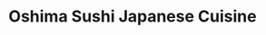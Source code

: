---
layout: place
title: "Oshima Sushi Japanese Cuisine"
permalink: /south-dakota/sioux-falls/oshima-sushi-japanese-cuisine.html
stateAbbr: SD
stateName: South Dakota
cityName: Sioux Falls
seo:
  name: "Oshima Sushi Japanese Cuisine"
  type: Restaurant
  links: https://oshimasiouxfalls.com/
description: "Casual nook with inventive sushi rolls & classic Japanese entrees, plus lunch specials & bubble tea. Looking for sushi in Sioux Falls, South Dakota? Check ou..."
place_id: ChIJfeM-xqK1jocRpqTKI95G77s
photos:
  - name: >-
      places/ChIJfeM-xqK1jocRpqTKI95G77s/photos/AeeoHcIq5SmS_jbvl-L8w1A_8h_tvr6TeGb9u2M_BdJRSRSjk6U-YNUKXutX0vuSi8MYrYU4eGplwVoBaWKn509eBbyafMoIXoM92iFQ6B5_kNsRIIaCNiL85lr2rc4cxR-wIDoE94jRkNOoCDE-_UkB0TRRFhFKJtRAJOwxpTLeQqEZ5AupJDMnlLRVrtpgAGDwMFwcAkstcKG8xg84D1wGTv116hlZ3UlL5eyVTNLuqm_tkKJGNt7MfahoOou6OGUkZaZWv-Is3GUpm5Qv5o8fn8TSY05hBVgKvpoTvtAojxx7ISFrrMj82ygBeNxN_vA3qQe9rxQ3WZs-7wmbbeyQG3OS9Dwqtgw1DYFef_0waOGtomQr6Ow7POWgj3IRY-OCVCxXwvCvlbBkQPlOAoF1SQPlqvuiydipuyUjbZSH2-ZZ3WvB
    widthPx: 4032
    heightPx: 3024
    authorAttributions:
      - displayName: Allan Thoennes
        uri: https://maps.google.com/maps/contrib/105218105866535786786
        photoUri: >-
          https://lh3.googleusercontent.com/a/ACg8ocInDxFVJpW7mwFD6b0SLTevCOu81D2ozd8AlbgHUsJpQdLv6w=s100-p-k-no-mo
    flagContentUri: >-
      https://www.google.com/local/imagery/report/?cb_client=maps_api_places.places_api&image_key=!1e10!2sCIHM0ogKEICAgIDJu-KI7AE&hl=en-US
    googleMapsUri: >-
      https://www.google.com/maps/place//data=!3m4!1e2!3m2!1sCIHM0ogKEICAgIDJu-KI7AE!2e10!4m2!3m1!1s0x878eb5a2c63ee37d:0xbbef46de23caa4a6
  - name: >-
      places/ChIJfeM-xqK1jocRpqTKI95G77s/photos/AeeoHcKT4D-kD6NJADVG2PWxVbuvt9_PiyyeyYE2Wtk5JI9qsF_B_kqgXSjVfI-XKGWMa_E82KWBdb0bZUdXMyKC5SnjxPWzwsDrC7ZJpXvti65LvQZ2DY2N6L4b6bb4aV4le9r5iPsPWOa6t1chq18quHekS3rX4bAIY0WFBBEz1uyulhtTU7M51rW7gUoGA1qXObShD56iLcRQtHpvElv_K5VrrwUTt_7ADDQI2HA6bfRwFkxndovijbxJsNfMRvyfmZ4EO8btINKtxVYQDXb5QWGzVqsj4GXJ_2CB9qOGSgIZLMMX95tGlRWjYsTw836MTP05ogj9dflo4SJU1-GUqPph5KHyVJRhwa4ajGPQ3zGJwTH3J84yvKKYBznyuU9u-IGJirj4rALE0QYAWGG8ddx8CmemXy7QUbs1_aoSKuiR1g
    widthPx: 4032
    heightPx: 3024
    authorAttributions:
      - displayName: KC C.
        uri: https://maps.google.com/maps/contrib/111100348267650261735
        photoUri: >-
          https://lh3.googleusercontent.com/a-/ALV-UjXlUd9x6KeeFIweOgtxpUYtjelSj5Lfkh7mpgy7IU0v8GeHlend=s100-p-k-no-mo
    flagContentUri: >-
      https://www.google.com/local/imagery/report/?cb_client=maps_api_places.places_api&image_key=!1e10!2sCIHM0ogKEICAgID4iMqiJw&hl=en-US
    googleMapsUri: >-
      https://www.google.com/maps/place//data=!3m4!1e2!3m2!1sCIHM0ogKEICAgID4iMqiJw!2e10!4m2!3m1!1s0x878eb5a2c63ee37d:0xbbef46de23caa4a6
  - name: >-
      places/ChIJfeM-xqK1jocRpqTKI95G77s/photos/AeeoHcLmipnl484N5IFOGtkc0ygNg9JW-PLj4mxVTuQ3FXM4eGihfyIlR-aWvMOGputUoJDOiOgMlbzGodUDi4G7GKup2-O9qZlXd0R7ptFDIwiay5diHp4fx5RNCgcnh2MJEdQFOJBjs1Y9wJZnzhhiWRDWLLwfQ1QJvmUvDKp69khe17YUYcPZUa2XUJxRgsBMO9ssQl5radQciUtEZ1a-syHD2lBTs_upSxhGF28kPCifrZu8dhceGmQ0IALfntw2JwAfcKCK3DlUwqPNiLKMQ9gjLZCr8F16LmLlmLtBgf2zd-RVwbtjBMiOQ9PpmJmBrch6t6bw3Yf8czM5KEjw1Io_SsRTMXfV5c_xcCxdqp2-XcVkNaRHAfA4Jh0WuKhn9WwGvf3JRZVFqQ5GJ3u2u0ZYMm5kAPZlzagztLKMnyqvQMqt
    widthPx: 4032
    heightPx: 3024
    authorAttributions:
      - displayName: Nat Stewart
        uri: https://maps.google.com/maps/contrib/102720695704668724054
        photoUri: >-
          https://lh3.googleusercontent.com/a-/ALV-UjXXS7OsThyPgsmCinJH1bd8Z9E4IdY145QFhGHkGADoyWMGl8Y=s100-p-k-no-mo
    flagContentUri: >-
      https://www.google.com/local/imagery/report/?cb_client=maps_api_places.places_api&image_key=!1e10!2sCIHM0ogKEICAgMCw7NfEgwE&hl=en-US
    googleMapsUri: >-
      https://www.google.com/maps/place//data=!3m4!1e2!3m2!1sCIHM0ogKEICAgMCw7NfEgwE!2e10!4m2!3m1!1s0x878eb5a2c63ee37d:0xbbef46de23caa4a6
  - name: >-
      places/ChIJfeM-xqK1jocRpqTKI95G77s/photos/AeeoHcKZddqM5BK0FUNJxTRr8Qhd0TkzApTEVLnpw0cnyuuvcbB0GUvt0wXmWMs87OQatY8iEQKGM6mLZaKXoVu3m6hMQ7ySxhrkjSgJbRtYjyAeWSCsrh9JiBL95bz4uGzh1frd2hyrDUu8cGE7JRzzIZfZ6aF7a9lSSF36suYCbO6e9KWW-0QCAEGMqqPnXzEVADt1MbCQanssU7C1NtAFVR8DFyaFDovmElWopMIHClG3-elPjA8Vcgz4YiYr_tTBl9YIHo5DKSTWZziINEbsIwY2CgU9mBpj1LjlMkqNjGgCzvGIC-qBW183FTy5Z8UQ5eaImllsUHif4IN81o4cHvoW2VU2JYP7s8vlu5wahrjGNxcDjZktRHYctfuP6rrDpGrLKoAOs9AZBB0WrEZhmS0GOa3JI0n2NYcLFNmLt_M
    widthPx: 4032
    heightPx: 3024
    authorAttributions:
      - displayName: Nat Stewart
        uri: https://maps.google.com/maps/contrib/102720695704668724054
        photoUri: >-
          https://lh3.googleusercontent.com/a-/ALV-UjXXS7OsThyPgsmCinJH1bd8Z9E4IdY145QFhGHkGADoyWMGl8Y=s100-p-k-no-mo
    flagContentUri: >-
      https://www.google.com/local/imagery/report/?cb_client=maps_api_places.places_api&image_key=!1e10!2sCIHM0ogKEICAgMCw7NfEAw&hl=en-US
    googleMapsUri: >-
      https://www.google.com/maps/place//data=!3m4!1e2!3m2!1sCIHM0ogKEICAgMCw7NfEAw!2e10!4m2!3m1!1s0x878eb5a2c63ee37d:0xbbef46de23caa4a6
  - name: >-
      places/ChIJfeM-xqK1jocRpqTKI95G77s/photos/AeeoHcIfBOr7bluKJbSIBmQeO2rCclZ0UYygpDtlfH8xB3LPkFz45ekzuGdkm8XGohXxJKSr4YMLktGd1yrPko_TPSgzoM1frmZa8X8upYW_FN6kS78EMN6LJBsNHX33n422eNF6v3tzbC1E74V8T905_5jbbMMkjVSFocqGFZbInT14cA-WZPBi_CArpgYyIRTsZKTrLuG0LlQ8CKB4r92OXmAvFpwn5AIRzdOAgZXnBTxI1JrMHARTW-zn22rywTHlXQruT_-AGSR_UHzpz7WB3luIdzbptENQ0nsHk_zxx4OLiup5feh-QmNkIBN__9gqt7f0C2T0MbUfUhyh6tCU-tWo_LABmhFC1JgcaGtkVqCsGvt0PEKyQi_D8fO5p4fk2eJjb6Tv6arKjnH_MJ42bFR9kw8pidAa2Whw6EMaRqE
    widthPx: 3614
    heightPx: 4800
    authorAttributions:
      - displayName: Ignacio Carrero
        uri: https://maps.google.com/maps/contrib/108453958738774484173
        photoUri: >-
          https://lh3.googleusercontent.com/a-/ALV-UjUbZAiZQTMeyey64_JH5zhxqqHQSxpyt2nkV85UQ0JoMOgZ7DX5SQ=s100-p-k-no-mo
    flagContentUri: >-
      https://www.google.com/local/imagery/report/?cb_client=maps_api_places.places_api&image_key=!1e10!2sCIHM0ogKEICAgMCgmYqgaw&hl=en-US
    googleMapsUri: >-
      https://www.google.com/maps/place//data=!3m4!1e2!3m2!1sCIHM0ogKEICAgMCgmYqgaw!2e10!4m2!3m1!1s0x878eb5a2c63ee37d:0xbbef46de23caa4a6
  - name: >-
      places/ChIJfeM-xqK1jocRpqTKI95G77s/photos/AeeoHcLtJ6xbL1p-aCd2093BT1y3kPlEvhfBN3neKg6PzKp5_QdVznmu0XncKgGQ5hEWKRfKrsCldEd-OrL-z7tL0Rua6KFsl6I1ruDgeq-PkBS-_fuuRaK9CZnhi-fRQ1Jhodqkc1v5W_GrgsO3XNRIT9iTwYBDZQq_rKkjiaSodgyrWLdpSYZUsJZT5wdy5C7jxaZ9N_3ERmD5i8NgOosTtNvyVuwcxlDGd4YFX8dUMfVRIQm-ffqHqGMbFzj4K38wZS8W6OoAzw1wt-kvTlY2FWo9OmFOdpcaBVZIgpwUnPkaNT2sJIq6wnlxJvJOEI-ZmifZPGTBJBKCDJM4AWCxid34GJe7PZrNzaXHRRAXdJpoBlwzoNCRu2dVenM0ikOnikUoYZo0kHpDLcQF8-FxRLrVPIDvoAbSqCrBH5bkzPShwbkN
    widthPx: 3060
    heightPx: 4080
    authorAttributions:
      - displayName: Francisco PADILLA
        uri: https://maps.google.com/maps/contrib/117412237016112126145
        photoUri: >-
          https://lh3.googleusercontent.com/a-/ALV-UjWAdB6K1EETafDKEgPdGC6N3_w19VumY0osT6S5XT4CwXRKebT2zQ=s100-p-k-no-mo
    flagContentUri: >-
      https://www.google.com/local/imagery/report/?cb_client=maps_api_places.places_api&image_key=!1e10!2sCIHM0ogKEICAgIC7jqPg3QE&hl=en-US
    googleMapsUri: >-
      https://www.google.com/maps/place//data=!3m4!1e2!3m2!1sCIHM0ogKEICAgIC7jqPg3QE!2e10!4m2!3m1!1s0x878eb5a2c63ee37d:0xbbef46de23caa4a6
  - name: >-
      places/ChIJfeM-xqK1jocRpqTKI95G77s/photos/AeeoHcKgMn_8-5LeR3a0A6sUWxB-_yKAm_1HmFgL7VE3jDASamoZD2FG2QKnOVAXJ4dVcpKvHF8ceNrlfmefmsMnswI8tencMpJwGXufa5RtlgSDiMZjLS3uVlqo93r70JTuTFPZOg8GNyXHUh3wZOxj6WRiQNC4QgiOBFrOSSjrzEjqcDZi5rcdc0IPgXDc984mza3-OVA6jGMg3nQ_U5CjWuKFMsFwCcEBYhqwABIoCAYP6FaIsW5Rys0T074tK9TAaOstKyTMUy7WaQM7cFq3UC-r4YWONhsgtzn7qVQEsMxooJA5M8yusOFFsuOgl7YukQkq9SUWMMxiuA7CfurODHQqvxu-2gQcUrgYLkI9ydg6759_L8s6HgXFIXZmp8HeNGmXZ0VrDfWXgs5SWh_RM0rSCGSjjJqpkXGXa3D2Al8Nd9-Y
    widthPx: 4800
    heightPx: 3600
    authorAttributions:
      - displayName: Destiny Bultena
        uri: https://maps.google.com/maps/contrib/107647376307992730052
        photoUri: >-
          https://lh3.googleusercontent.com/a-/ALV-UjXd3Rs5oj_Bq3xyqMdsDMbZ-J4IXc5lLT-Hny22WOBWdw4p_5FNqw=s100-p-k-no-mo
    flagContentUri: >-
      https://www.google.com/local/imagery/report/?cb_client=maps_api_places.places_api&image_key=!1e10!2sCIHM0ogKEICAgMCg6fiz1gE&hl=en-US
    googleMapsUri: >-
      https://www.google.com/maps/place//data=!3m4!1e2!3m2!1sCIHM0ogKEICAgMCg6fiz1gE!2e10!4m2!3m1!1s0x878eb5a2c63ee37d:0xbbef46de23caa4a6
  - name: >-
      places/ChIJfeM-xqK1jocRpqTKI95G77s/photos/AeeoHcIS46Z44J7dcXmBq6FiK63UtM23WPcDI_uEqTXB826iSgcKuRjniI0LrqhduGc62yl5FrGqgEgY4c-kfwIAvEONCHed-ndo7Z7WFePl8hj3FOx5BvyJhSN5F_T1NqRUlq4CZ_Fw6yp8xNtYysQcd7W6lkhJ2sA23XMtZ-Mb8ItEYuo6QVcz0qjtEXiWxPTsb4H5cQRbLexbcKZ8ECRxEKFK3ZNReEiszflimltB58U0qWtGuYmF3gtCrrQ7Tbih2sH-65y4ot-euuoRTSTWyQA9qU5xmtrLl5msvQPLvd0Ezgp-BmQx4j2M3yeU8gacvzd5aMdut51DTrb5gfQ0jJfsSVKBvQhO0o8JqEjG4SJQoFkjwHWg_82R8WCGvufcCbUoML892kH_yjbvE8A20_tB6kLSbF-XEU8THNM1iNbiFYRk
    widthPx: 3024
    heightPx: 4032
    authorAttributions:
      - displayName: Gregory Votaw
        uri: https://maps.google.com/maps/contrib/115347019355018942908
        photoUri: >-
          https://lh3.googleusercontent.com/a-/ALV-UjVlefFB6pyNaZX2qOI1qZPl4381hGq_QCvmuqN9rtDF8LTM8u1y=s100-p-k-no-mo
    flagContentUri: >-
      https://www.google.com/local/imagery/report/?cb_client=maps_api_places.places_api&image_key=!1e10!2sCIHM0ogKEICAgMCQhOTY6QE&hl=en-US
    googleMapsUri: >-
      https://www.google.com/maps/place//data=!3m4!1e2!3m2!1sCIHM0ogKEICAgMCQhOTY6QE!2e10!4m2!3m1!1s0x878eb5a2c63ee37d:0xbbef46de23caa4a6
  - name: >-
      places/ChIJfeM-xqK1jocRpqTKI95G77s/photos/AeeoHcL2IlVyHdHTMSfkjE0rSohFMtQJ2Q2MfMLRsSrpyuqweGf6fZ8P8MRidk9gie5KI84WV9VwW70bYn7z9HQzxbtp1EZC4bA0UOMAB7nRfiLJb1IYNlEEqdGNNa_RGVdPEAITBCRRLGPyx56ToN822M8v10BMm6ZUiKY7AkdCVePgRzCBnAh5NSyGmEjdPeh2rXroWYObKzadPsojbsOVkg0R2u6XRLInjO7881AzXMIW5LvqsiGprwU8iiBpQpg-JDHC7cVetXtCtXPc7QTz87wYmnH661Auh4bqprR3Z68xe1ZKBVDBqMIDGnbflldd7pyfyhzMu9mLaXUu_KnIsPmfPqGZi_e3AxVp-92F3E_q6ve0J9GNBVRhcBF3EUoRYP23Yrz_I3i1qSv0GW3Xaewty04u8URNLh86xoJ1_e6He1wG
    widthPx: 4080
    heightPx: 3072
    authorAttributions:
      - displayName: Elizabeth Chiang
        uri: https://maps.google.com/maps/contrib/105329462503136864658
        photoUri: >-
          https://lh3.googleusercontent.com/a-/ALV-UjWvXn1q1YJnJfg60y5dTJy1P3X6Orv_Bjv-aBrgKQzFx6oMhJCK=s100-p-k-no-mo
    flagContentUri: >-
      https://www.google.com/local/imagery/report/?cb_client=maps_api_places.places_api&image_key=!1e10!2sCIHM0ogKEICAgMDAn_TB2gE&hl=en-US
    googleMapsUri: >-
      https://www.google.com/maps/place//data=!3m4!1e2!3m2!1sCIHM0ogKEICAgMDAn_TB2gE!2e10!4m2!3m1!1s0x878eb5a2c63ee37d:0xbbef46de23caa4a6
  - name: >-
      places/ChIJfeM-xqK1jocRpqTKI95G77s/photos/AeeoHcJsgj1MJ_LUeOMl-KjFR973aLI4xoixExncVxSNjc6B-QKt0JFuHl39l2Z35nGPmqJ_caBSyor4aUqc9-COtb2PdYD_ArQkRyYMmnAjnRaXUXiqGbJXB-DCtY8x3roMAbPc5t2a4T1g9w_5mTXiHF7FvtVflWEIQY7VSMflwl8q2OwDxcCXWzCtx0wdtbeipBGvQzyxzUSp60x2FcW5_SBhM9HAucWmAoI0iV89ebF3Ij-QuJ8S_OiYOPER6uMDx9t8hiWvvbdoIWhtRcPBS5TtD3TvwWf-58NXs1bcOp-ofOTaKxswtAp8JpG5TfJflrhLrrZ3mI3YYuNoWOLwSKP_pvw9SzXWSo9AeMxBF_J2NWGzf83uJX5bKUZLhyAL69OdNaCvugSo5E1FBs2dFrw4xcgf348VmuNkxU0
    widthPx: 4032
    heightPx: 3024
    authorAttributions:
      - displayName: lee Stuessi
        uri: https://maps.google.com/maps/contrib/105610298565076149632
        photoUri: >-
          https://lh3.googleusercontent.com/a/ACg8ocLSGTsphdeqPuujcMHa7OWyXruMnyWk26fqJR9zAFZXEsUQ7Q=s100-p-k-no-mo
    flagContentUri: >-
      https://www.google.com/local/imagery/report/?cb_client=maps_api_places.places_api&image_key=!1e10!2sCIHM0ogKEICAgIDsiY9N&hl=en-US
    googleMapsUri: >-
      https://www.google.com/maps/place//data=!3m4!1e2!3m2!1sCIHM0ogKEICAgIDsiY9N!2e10!4m2!3m1!1s0x878eb5a2c63ee37d:0xbbef46de23caa4a6
address: 109 E 10th St, Sioux Falls, SD 57104, USA
street: 109 E 10th St
city: Sioux Falls
state: SD
zip: '57104'
country: USA
neighborhood: Downtown
latitude: '43.545869'
longitude: '-96.726299'
accessibility_options:
  wheelchairAccessibleParking: true
  wheelchairAccessibleEntrance: true
  wheelchairAccessibleRestroom: true
  wheelchairAccessibleSeating: true
business_status: OPERATIONAL
name: Oshima Sushi Japanese Cuisine
google_maps_links:
  directionsUri: >-
    https://www.google.com/maps/dir//''/data=!4m7!4m6!1m1!4e2!1m2!1m1!1s0x878eb5a2c63ee37d:0xbbef46de23caa4a6!3e0
  placeUri: https://maps.google.com/?cid=13542120524423537830
  writeAReviewUri: >-
    https://www.google.com/maps/place//data=!4m3!3m2!1s0x878eb5a2c63ee37d:0xbbef46de23caa4a6!12e1
  reviewsUri: >-
    https://www.google.com/maps/place//data=!4m4!3m3!1s0x878eb5a2c63ee37d:0xbbef46de23caa4a6!9m1!1b1
  photosUri: >-
    https://www.google.com/maps/place//data=!4m3!3m2!1s0x878eb5a2c63ee37d:0xbbef46de23caa4a6!10e5
primary_type: Japanese Restaurant
opening_hours:
  regular: null
  current: null
secondary_opening_hours:
  regular:
    weekdayDescriptions: null
    type: null
  current:
    weekdayDescriptions: null
    type: null
phone: (605) 338-2118
price_level: PRICE_LEVEL_MODERATE
price_range: $10 &ndash; $20
rating: '4.7'
rating_count: 1001
website: https://oshimasiouxfalls.com/
reviews:
  - name: >-
      places/ChIJfeM-xqK1jocRpqTKI95G77s/reviews/ChZDSUhNMG9nS0VJQ0FnTURBbl9UQmFnEAE
    relativePublishTimeDescription: 2 months ago
    rating: 5
    text:
      text: >-
        Had a great dinner by myself on a weeknight. The service was attentive.
        I got food very quickly. I love the complimentary sesame balls. The
        sushi combo was lovely and served with salad and miso soup. The soft
        shell crab was terrific. Highly recommend.
      languageCode: en
    originalText:
      text: >-
        Had a great dinner by myself on a weeknight. The service was attentive.
        I got food very quickly. I love the complimentary sesame balls. The
        sushi combo was lovely and served with salad and miso soup. The soft
        shell crab was terrific. Highly recommend.
      languageCode: en
    authorAttribution:
      displayName: Elizabeth Chiang
      uri: https://www.google.com/maps/contrib/105329462503136864658/reviews
      photoUri: >-
        https://lh3.googleusercontent.com/a-/ALV-UjWvXn1q1YJnJfg60y5dTJy1P3X6Orv_Bjv-aBrgKQzFx6oMhJCK=s128-c0x00000000-cc-rp-mo-ba6
    publishTime: '2025-02-12T21:37:45.878796Z'
    flagContentUri: >-
      https://www.google.com/local/review/rap/report?postId=ChZDSUhNMG9nS0VJQ0FnTURBbl9UQmFnEAE&d=17924085&t=1
    googleMapsUri: >-
      https://www.google.com/maps/reviews/data=!4m6!14m5!1m4!2m3!1sChZDSUhNMG9nS0VJQ0FnTURBbl9UQmFnEAE!2m1!1s0x878eb5a2c63ee37d:0xbbef46de23caa4a6
  - name: >-
      places/ChIJfeM-xqK1jocRpqTKI95G77s/reviews/ChZDSUhNMG9nS0VJQ0FnTUNnNmZpNUtREAE
    relativePublishTimeDescription: a month ago
    rating: 5
    text:
      text: >-
        A favorite. The food, service, and calm atmosphere is wonderful.


        The sesame chicken isn’t suspicious like most places I’ve had in my life
        & has a really nice crisp to it. The crunch roll and gyoza are really
        good too.

        I get a little bit of everything in a bento box 🍱


        I like to drink the hot green tea.
      languageCode: en
    originalText:
      text: >-
        A favorite. The food, service, and calm atmosphere is wonderful.


        The sesame chicken isn’t suspicious like most places I’ve had in my life
        & has a really nice crisp to it. The crunch roll and gyoza are really
        good too.

        I get a little bit of everything in a bento box 🍱


        I like to drink the hot green tea.
      languageCode: en
    authorAttribution:
      displayName: Destiny Bultena
      uri: https://www.google.com/maps/contrib/107647376307992730052/reviews
      photoUri: >-
        https://lh3.googleusercontent.com/a-/ALV-UjXd3Rs5oj_Bq3xyqMdsDMbZ-J4IXc5lLT-Hny22WOBWdw4p_5FNqw=s128-c0x00000000-cc-rp-mo-ba5
    publishTime: '2025-02-18T17:26:04.100778Z'
    flagContentUri: >-
      https://www.google.com/local/review/rap/report?postId=ChZDSUhNMG9nS0VJQ0FnTUNnNmZpNUtREAE&d=17924085&t=1
    googleMapsUri: >-
      https://www.google.com/maps/reviews/data=!4m6!14m5!1m4!2m3!1sChZDSUhNMG9nS0VJQ0FnTUNnNmZpNUtREAE!2m1!1s0x878eb5a2c63ee37d:0xbbef46de23caa4a6
  - name: >-
      places/ChIJfeM-xqK1jocRpqTKI95G77s/reviews/ChZDSUhNMG9nS0VJQ0FnTUNRaE9UWUtREAE
    relativePublishTimeDescription: a month ago
    rating: 5
    text:
      text: >-
        The beef udon and nigiri were delicious. This is one my go to places
        when visiting Sioux Falls. I’ve never had a bad meal here and the
        service is always great!
      languageCode: en
    originalText:
      text: >-
        The beef udon and nigiri were delicious. This is one my go to places
        when visiting Sioux Falls. I’ve never had a bad meal here and the
        service is always great!
      languageCode: en
    authorAttribution:
      displayName: Gregory Votaw
      uri: https://www.google.com/maps/contrib/115347019355018942908/reviews
      photoUri: >-
        https://lh3.googleusercontent.com/a-/ALV-UjVlefFB6pyNaZX2qOI1qZPl4381hGq_QCvmuqN9rtDF8LTM8u1y=s128-c0x00000000-cc-rp-mo-ba4
    publishTime: '2025-03-01T23:35:49.805189Z'
    flagContentUri: >-
      https://www.google.com/local/review/rap/report?postId=ChZDSUhNMG9nS0VJQ0FnTUNRaE9UWUtREAE&d=17924085&t=1
    googleMapsUri: >-
      https://www.google.com/maps/reviews/data=!4m6!14m5!1m4!2m3!1sChZDSUhNMG9nS0VJQ0FnTUNRaE9UWUtREAE!2m1!1s0x878eb5a2c63ee37d:0xbbef46de23caa4a6
  - name: >-
      places/ChIJfeM-xqK1jocRpqTKI95G77s/reviews/ChdDSUhNMG9nS0VJQ0FnSUNfOE1YcGx3RRAB
    relativePublishTimeDescription: 3 months ago
    rating: 5
    text:
      text: >-
        Great food & service! My granddaughter chose Oshima for lunch and we
        both thoroughly enjoyed it! We had California rolls and I couple others
        and all were delish. Gyoza was great as well.
      languageCode: en
    originalText:
      text: >-
        Great food & service! My granddaughter chose Oshima for lunch and we
        both thoroughly enjoyed it! We had California rolls and I couple others
        and all were delish. Gyoza was great as well.
      languageCode: en
    authorAttribution:
      displayName: Christine Williams
      uri: https://www.google.com/maps/contrib/103745227398792333585/reviews
      photoUri: >-
        https://lh3.googleusercontent.com/a/ACg8ocLyCXvxijoJ2FbVd9sbsxaULU6sSZXFv_rA8NVecdBhBg0ecfU=s128-c0x00000000-cc-rp-mo-ba4
    publishTime: '2025-01-12T05:54:07.373098Z'
    flagContentUri: >-
      https://www.google.com/local/review/rap/report?postId=ChdDSUhNMG9nS0VJQ0FnSUNfOE1YcGx3RRAB&d=17924085&t=1
    googleMapsUri: >-
      https://www.google.com/maps/reviews/data=!4m6!14m5!1m4!2m3!1sChdDSUhNMG9nS0VJQ0FnSUNfOE1YcGx3RRAB!2m1!1s0x878eb5a2c63ee37d:0xbbef46de23caa4a6
  - name: >-
      places/ChIJfeM-xqK1jocRpqTKI95G77s/reviews/ChdDSUhNMG9nS0VJQ0FnSUNibWJuZjFRRRAB
    relativePublishTimeDescription: 8 months ago
    rating: 5
    text:
      text: >-
        It was so good, my golden gate roll was almost gone before I remembered
        to take a picture. I've tried many sushi places in Sioux Falls. This
        was, hands down, the absolute best!  I had one of the specials of the
        day, and it was mouthwatering.  I don't know why it took me so long to
        make it here, but I won't go anywhere else in Sioux Falls for sushi now.

        It was made fresh but was still very timely for a lunch break.  I highly
        recommend Oshima!  Plus, if you like mushrooms, you absolutely must try
        the monkey balls.
      languageCode: en
    originalText:
      text: >-
        It was so good, my golden gate roll was almost gone before I remembered
        to take a picture. I've tried many sushi places in Sioux Falls. This
        was, hands down, the absolute best!  I had one of the specials of the
        day, and it was mouthwatering.  I don't know why it took me so long to
        make it here, but I won't go anywhere else in Sioux Falls for sushi now.

        It was made fresh but was still very timely for a lunch break.  I highly
        recommend Oshima!  Plus, if you like mushrooms, you absolutely must try
        the monkey balls.
      languageCode: en
    authorAttribution:
      displayName: Ayris Cable-Cheval
      uri: https://www.google.com/maps/contrib/118078086187101667612/reviews
      photoUri: >-
        https://lh3.googleusercontent.com/a-/ALV-UjWhTib8K0flnJDv2HyoQxfaFAL3DPs-tQi7GO0tUmZ0yzxp9AGM2w=s128-c0x00000000-cc-rp-mo-ba3
    publishTime: '2024-07-28T23:40:24.259799Z'
    flagContentUri: >-
      https://www.google.com/local/review/rap/report?postId=ChdDSUhNMG9nS0VJQ0FnSUNibWJuZjFRRRAB&d=17924085&t=1
    googleMapsUri: >-
      https://www.google.com/maps/reviews/data=!4m6!14m5!1m4!2m3!1sChdDSUhNMG9nS0VJQ0FnSUNibWJuZjFRRRAB!2m1!1s0x878eb5a2c63ee37d:0xbbef46de23caa4a6
parking_options:
  freeParkingLot: true
  paidParkingLot: true
  freeStreetParking: true
  paidStreetParking: true
  valetParking: false
  paidGarageParking: true
payment_options:
  acceptsCreditCards: true
  acceptsDebitCards: true
  acceptsCashOnly: false
  acceptsNfc: true
allow_dogs: null
curbside_pickup: true
delivery: true
dine_in: true
good_for_children: null
good_for_groups: true
good_for_sports: true
live_music: false
menu_for_children: false
outdoor_seating: true
reservable: true
restroom: true
serves_beer: true
serves_breakfast: false
serves_brunch: false
serves_cocktails: null
serves_coffee: null
serves_dinner: true
serves_dessert: true
serves_lunch: true
serves_vegetarian_food: true
serves_wine: true
takeout: true
summary: >-
  Casual nook with inventive sushi rolls & classic Japanese entrees, plus lunch
  specials & bubble tea.

---